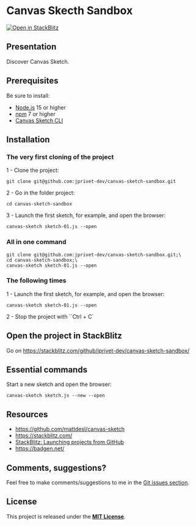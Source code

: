 # Canvas Skecth Sandbox

[![Open in StackBlitz](https://developer.stackblitz.com/img/open_in_stackblitz_small.svg)](https://stackblitz.com/github/jprivet-dev/canvas-sketch-sandbox/)


## Presentation

Discover Canvas Sketch.

## Prerequisites

Be sure to install:

- [Node.js](https://nodejs.org/en/) 15 or higher
- [npm](https://www.npmjs.com/) 7 or higher
- [Canvas Sketch CLI](https://github.com/mattdesl/canvas-sketch/blob/master/docs/installation.md)

## Installation

### The very first cloning of the project

1 - Clone the project:

```shell
git clone git@github.com:jprivet-dev/canvas-sketch-sandbox.git
```

2 - Go in the folder project:

```shell
cd canvas-sketch-sandbox
```

3 - Launch the first sketch, for example, and open the browser:

```shell
canvas-sketch sketch-01.js --open
```

### All in one command

```shell
git clone git@github.com:jprivet-dev/canvas-sketch-sandbox.git;\
cd canvas-sketch-sandbox;\
canvas-sketch sketch-01.js --open
```

### The following times

1 - Launch the first sketch, for example, and open the browser:

```shell
canvas-sketch sketch-01.js --open
```

2 - Stop the project with ``Ctrl + C`

## Open the project in StackBlitz

Go on https://stackblitz.com/github/jprivet-dev/canvas-sketch-sandbox/

## Essential commands

Start a new sketch and open the browser:

```shell
canvas-sketch sketch.js --new --open
```

## Resources

- https://github.com/mattdesl/canvas-sketch
- https://stackblitz.com/
- [StackBlitz: Launching projects from GitHub](https://developer.stackblitz.com/guides/integration/open-from-github)
- https://badgen.net/

## Comments, suggestions?

Feel free to make comments/suggestions to me in the [Git issues section](https://github.com/jprivet-dev/canvas-sketch-sandbox/issues).

## License

This project is released under the [**MIT License**](https://github.com/jprivet-dev/canvas-sketch-sandbox/blob/main/LICENSE).